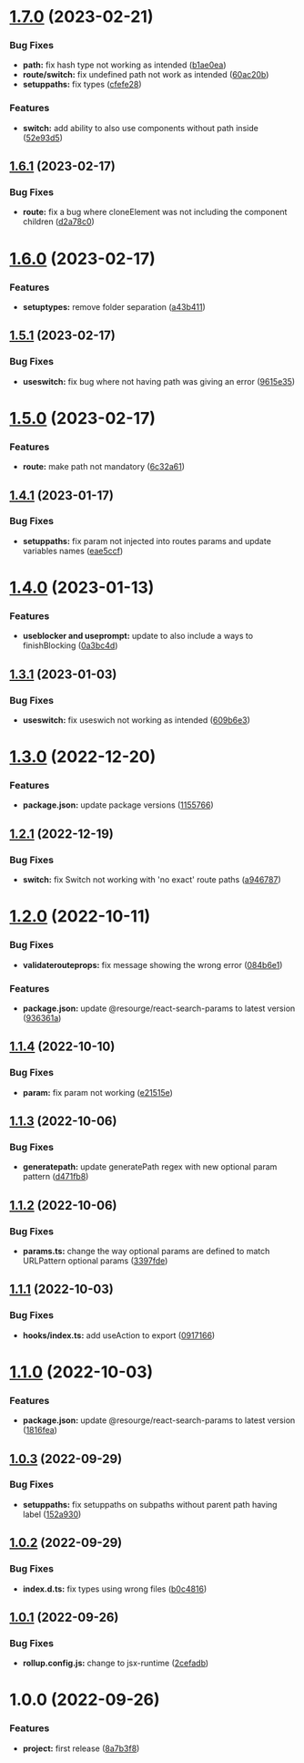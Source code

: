 # [1.7.0](https://github.com/resourge/react-router/compare/v1.6.1...v1.7.0) (2023-02-21)


### Bug Fixes

* **path:** fix hash type not working as intended ([b1ae0ea](https://github.com/resourge/react-router/commit/b1ae0ea1d289cdfe9216289cec5f3b5113936177))
* **route/switch:** fix undefined path not work as intended ([60ac20b](https://github.com/resourge/react-router/commit/60ac20b2a0eab77e232ae523ad2d47766f96cfa1))
* **setuppaths:** fix types ([cfefe28](https://github.com/resourge/react-router/commit/cfefe282b408146791cb0541ce02ba4b3c6b2ac9))


### Features

* **switch:** add ability to also use components without path inside ([52e93d5](https://github.com/resourge/react-router/commit/52e93d545859a0acff282ec749c35673d08d553e))

## [1.6.1](https://github.com/resourge/react-router/compare/v1.6.0...v1.6.1) (2023-02-17)


### Bug Fixes

* **route:** fix a bug where cloneElement was not including the component children ([d2a78c0](https://github.com/resourge/react-router/commit/d2a78c0e23d6a8d7f9277b7e737c8179bceac4d4))

# [1.6.0](https://github.com/resourge/react-router/compare/v1.5.1...v1.6.0) (2023-02-17)


### Features

* **setuptypes:** remove folder separation ([a43b411](https://github.com/resourge/react-router/commit/a43b4117e6c8f49965d09414c6b4da4a6b48d4a2))

## [1.5.1](https://github.com/resourge/react-router/compare/v1.5.0...v1.5.1) (2023-02-17)


### Bug Fixes

* **useswitch:** fix bug where not having path was giving an error ([9615e35](https://github.com/resourge/react-router/commit/9615e35d75056901b55ca6a233dd52aaaa11919e))

# [1.5.0](https://github.com/resourge/react-router/compare/v1.4.1...v1.5.0) (2023-02-17)


### Features

* **route:** make path not mandatory ([6c32a61](https://github.com/resourge/react-router/commit/6c32a614a3d5bced24e7508d5921a539c35b8b24))

## [1.4.1](https://github.com/resourge/react-router/compare/v1.4.0...v1.4.1) (2023-01-17)


### Bug Fixes

* **setuppaths:** fix param not injected into routes params and update variables names ([eae5ccf](https://github.com/resourge/react-router/commit/eae5ccf38aa1a140daef76cdb2f8d3d42fdb35db))

# [1.4.0](https://github.com/resourge/react-router/compare/v1.3.1...v1.4.0) (2023-01-13)


### Features

* **useblocker and useprompt:** update to also include a ways to finishBlocking ([0a3bc4d](https://github.com/resourge/react-router/commit/0a3bc4da240fe74b966464e9f617bf9b675d817e))

## [1.3.1](https://github.com/resourge/react-router/compare/v1.3.0...v1.3.1) (2023-01-03)


### Bug Fixes

* **useswitch:** fix useswich not working as intended ([609b6e3](https://github.com/resourge/react-router/commit/609b6e3f0c2f3ca6f7fff406654eae9db43cdc00))

# [1.3.0](https://github.com/resourge/react-router/compare/v1.2.1...v1.3.0) (2022-12-20)


### Features

* **package.json:** update package versions ([1155766](https://github.com/resourge/react-router/commit/1155766cdd0b16b661749b6670cc411bf9342a10))

## [1.2.1](https://github.com/resourge/react-router/compare/v1.2.0...v1.2.1) (2022-12-19)


### Bug Fixes

* **switch:** fix Switch not working with 'no exact' route paths ([a946787](https://github.com/resourge/react-router/commit/a9467879a99d9996c805ee1a3540633cc9587966))

# [1.2.0](https://github.com/resourge/react-router/compare/v1.1.4...v1.2.0) (2022-10-11)


### Bug Fixes

* **validaterouteprops:** fix message showing the wrong error ([084b6e1](https://github.com/resourge/react-router/commit/084b6e1ed5ad54a1ce33587d90fc4d892c57523e))


### Features

* **package.json:** update @resourge/react-search-params to latest version ([936361a](https://github.com/resourge/react-router/commit/936361ae1b86ca0327a193cb07ca5f3f322faa6e))

## [1.1.4](https://github.com/resourge/react-router/compare/v1.1.3...v1.1.4) (2022-10-10)


### Bug Fixes

* **param:** fix param not working ([e21515e](https://github.com/resourge/react-router/commit/e21515eff0a1ba3626e012f368b75a00ff9e50ed))

## [1.1.3](https://github.com/resourge/react-router/compare/v1.1.2...v1.1.3) (2022-10-06)


### Bug Fixes

* **generatepath:** update generatePath regex with new optional param pattern ([d471fb8](https://github.com/resourge/react-router/commit/d471fb8be2bc200e8617bf16fef9b4741d095579))

## [1.1.2](https://github.com/resourge/react-router/compare/v1.1.1...v1.1.2) (2022-10-06)


### Bug Fixes

* **params.ts:** change the way optional params are defined to match URLPattern optional params ([3397fde](https://github.com/resourge/react-router/commit/3397fdebcd99a393c291a6cf96304f617d355276))

## [1.1.1](https://github.com/resourge/react-router/compare/v1.1.0...v1.1.1) (2022-10-03)


### Bug Fixes

* **hooks/index.ts:** add useAction to export ([0917166](https://github.com/resourge/react-router/commit/09171660319f90fc2c15bb1e910ac1d25fe6e21e))

# [1.1.0](https://github.com/resourge/react-router/compare/v1.0.3...v1.1.0) (2022-10-03)


### Features

* **package.json:** update @resourge/react-search-params to latest version ([1816fea](https://github.com/resourge/react-router/commit/1816fea8fa840db40438bbfd058e6bf9756bf9e8))

## [1.0.3](https://github.com/resourge/react-router/compare/v1.0.2...v1.0.3) (2022-09-29)


### Bug Fixes

* **setuppaths:** fix setuppaths on subpaths without parent path having label ([152a930](https://github.com/resourge/react-router/commit/152a930ac81e2167751a581db3664b032f915af6))

## [1.0.2](https://github.com/resourge/react-router/compare/v1.0.1...v1.0.2) (2022-09-29)


### Bug Fixes

* **index.d.ts:** fix types using wrong files ([b0c4816](https://github.com/resourge/react-router/commit/b0c481615721163f944b0d504298be0f9955b493))

## [1.0.1](https://github.com/resourge/react-router/compare/v1.0.0...v1.0.1) (2022-09-26)


### Bug Fixes

* **rollup.config.js:** change to jsx-runtime ([2cefadb](https://github.com/resourge/react-router/commit/2cefadb89d71b71aeec420205bb36f6ff180ceae))

# 1.0.0 (2022-09-26)


### Features

* **project:** first release ([8a7b3f8](https://github.com/resourge/react-router/commit/8a7b3f87e5509093d0184e0f0831e862625edfa4))

